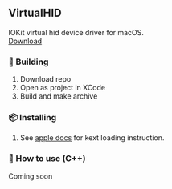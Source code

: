 ## VirtualHID
IOKit virtual hid device driver for macOS.
<br><a href="https://github.com/kotleni/VirtualHID-macOS/releases">Download</a>

### 🔨 Building
1. Download repo
2. Open as project in XCode
3. Build and make archive

### 📦 Installing
1. See <a href="https://developer.apple.com/documentation/apple-silicon/installing-a-custom-kernel-extension">apple docs</a> for kext loading instruction.

### 📒 How to use (C++)
Coming soon
